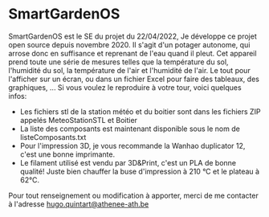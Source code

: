 # SmartGardenOS
SmartGardenOS est le SE du projet du 22/04/2022,
Je développe ce projet open source depuis novembre 2020.
Il s'agit d'un potager autonome, qui arrose donc en suffisance et reprenant de l'eau quand il pleut.
Cet appareil prend toute une série de mesures telles que la température du sol, l'humidité du sol, la température de l'air et l'humidité de l'air. Le tout pour l'afficher sur un écran, ou dans un fichier Excel pour faire des tableaux, des graphiques, ...
Si vous voulez le reproduire à votre tour, voici quelques infos:
- Les fichiers stl de la station météo et du boitier sont dans les fichiers ZIP appelés MeteoStationSTL et Boitier
- La liste des composants est maintenant disponible sous le nom de listeComposants.txt
- Pour l'impression 3D, je vous recommande la Wanhao duplicator 12, c'est une bonne imprimante.
- Le filament utilisé est vendu par 3D&Print, c'est un PLA de bonne qualité! Juste bien chauffer la buse d'impression à 210 °C et le plateau à 62°C.

Pour tout renseignement ou modification à apporter, merci de me contacter à l'adresse hugo.quintart@athenee-ath.be
